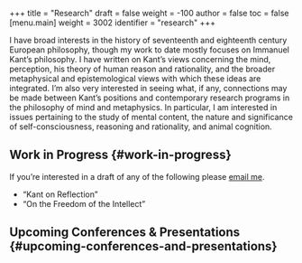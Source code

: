 +++
title = "Research"
draft = false
weight = -100
author = false
toc = false
[menu.main]
  weight = 3002
  identifier = "research"
+++

I have broad interests in the history of seventeenth and eighteenth century
European philosophy, though my work to date mostly focuses on Immanuel Kant&rsquo;s
philosophy. I have written on Kant&rsquo;s views concerning the mind, perception,
his theory of human reason and rationality, and the broader metaphysical and
epistemological views with which these ideas are integrated. I&rsquo;m also very
interested in seeing what, if any, connections may be made between Kant&rsquo;s
positions and contemporary research programs in the philosophy of mind and
metaphysics. In particular, I am interested in issues pertaining to the study
of mental content, the nature and significance of self-consciousness,
reasoning and rationality, and animal cognition.

<style> .xpapers_abstract { font-size:smaller; padding-left:6px; padding-bottom:10px } .xpapers_pubtype {font-size:28px} .publication-title {font-weight:regular } .publication-cite { color : #444 } </style>

<script id='ppl-widget' type="text/javascript" src="https://philpeople.org/widget/colin-mclear.js?app=philpapers&amp;iframe=true"></script>


## Work in Progress {#work-in-progress}

If you&rsquo;re interested in a draft of any of the following please [email me](mailto:mclear@unl.edu).

-   &ldquo;Kant on Reflection&rdquo;
-   &ldquo;On the Freedom of the Intellect&rdquo;


## Upcoming Conferences & Presentations {#upcoming-conferences-and-presentations}
